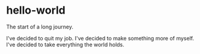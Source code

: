 # hello-world
The start of a long journey.

I've decided to quit my job. I've decided to make something more of myself. I've decided to take everything the world holds.
